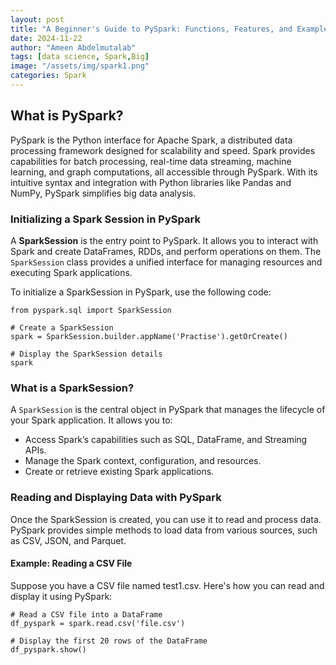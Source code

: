 ```yaml
---
layout: post
title: "A Beginner's Guide to PySpark: Functions, Features, and Examples"
date: 2024-11-22
author: "Ameen Abdelmutalab"
tags: [data science, Spark,Big]
image: "/assets/img/spark1.png"
categories: Spark
---
```



## What is PySpark?

PySpark is the Python interface for Apache Spark, a distributed data processing framework designed for scalability and speed. Spark provides capabilities for batch processing, real-time data streaming, machine learning, and graph computations, all accessible through PySpark. With its intuitive syntax and integration with Python libraries like Pandas and NumPy, PySpark simplifies big data analysis.

### Initializing a Spark Session in PySpark

A **SparkSession** is the entry point to PySpark. It allows you to interact with Spark and create DataFrames, RDDs, and perform operations on them. The `SparkSession` class provides a unified interface for managing resources and executing Spark applications.

To initialize a SparkSession in PySpark, use the following code:

```
from pyspark.sql import SparkSession

# Create a SparkSession
spark = SparkSession.builder.appName('Practise').getOrCreate()

# Display the SparkSession details
spark
```

### What is a SparkSession?
A `SparkSession` is the central object in PySpark that manages the lifecycle of your Spark application.
It allows you to:
- Access Spark’s capabilities such as SQL, DataFrame, and Streaming APIs.
- Manage the Spark context, configuration, and resources.
- Create or retrieve existing Spark applications.

### Reading and Displaying Data with PySpark

Once the SparkSession is created, you can use it to read and process data. PySpark provides simple methods to load data from various sources, such as CSV, JSON, and Parquet.

#### Example: Reading a CSV File
Suppose you have a CSV file named test1.csv. Here's how you can read and display it using PySpark:
```
# Read a CSV file into a DataFrame
df_pyspark = spark.read.csv('file.csv')

# Display the first 20 rows of the DataFrame
df_pyspark.show()
```